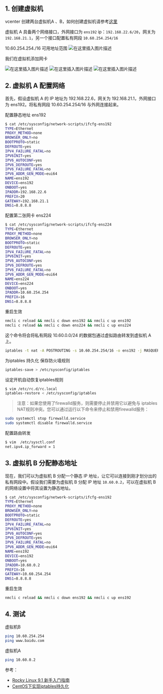 

## 1. 创建虚拟机

vcenter 创建两台虚拟机A 、B，如何创建虚拟机请参考[这里](https://ghostwritten.blog.csdn.net/article/details/129310311)

虚拟机 A 具备两个网络接口，外网接口为 `ens192` ip：`192.168.22.6/20`，网关为`192.168.21.1`，另一个接口配置私有网段 `10.60.254.254/16` 

10.60.254.254./16 可用地址范围
![在这里插入图片描述](https://img-blog.csdnimg.cn/424ccab5c4754f10bbcff515e7e7d597.png)


我们在虚拟机添加网卡

![在这里插入图片描述](https://img-blog.csdnimg.cn/fb36257f4286435dbfd890cbb72f010a.png)
![在这里插入图片描述](https://img-blog.csdnimg.cn/f419ba4693ea4194bbead79931f9154d.png)
![在这里插入图片描述](https://img-blog.csdnimg.cn/befa145a07914827b5861a8cf1fc997a.png)




## 2. 虚拟机 A 配置网络
首先，假设虚拟机 A 的 IP 地址为 192.168.22.6，网关为 192.168.21.1，外网接口为 ens192。将私有网段 10.60.254.254/16 与外网连接起来。

配置静态地址 ens192

```bash
$ cat /etc/sysconfig/network-scripts/ifcfg-ens192
TYPE=Ethernet
PROXY_METHOD=none
BROWSER_ONLY=no
BOOTPROTO=static
DEFROUTE=yes
IPV4_FAILURE_FATAL=no
IPV6INIT=yes
IPV6_AUTOCONF=yes
IPV6_DEFROUTE=yes
IPV6_FAILURE_FATAL=no
IPV6_ADDR_GEN_MODE=eui64
NAME=ens192
DEVICE=ens192
ONBOOT=yes
IPADDR=192.168.22.6
PREFIX=20
GATEWAY=192.168.21.1
DNS1=8.8.8.8
```
配置第二张网卡 ens224

```bash
$ cat /etc/sysconfig/network-scripts/ifcfg-ens224
TYPE=Ethernet
PROXY_METHOD=none
BROWSER_ONLY=no
BOOTPROTO=static
DEFROUTE=yes
IPV4_FAILURE_FATAL=no
IPV6INIT=yes
IPV6_AUTOCONF=yes
IPV6_DEFROUTE=yes
IPV6_FAILURE_FATAL=no
IPV6_ADDR_GEN_MODE=eui64
NAME=ens224
DEVICE=ens224
ONBOOT=yes
IPADDR=10.60.254.254
PREFIX=16
DNS1=8.8.8.8
```
重启生效

```bash
nmcli c reload && nmcli c down ens192 && nmcli c up ens192
nmcli c reload && nmcli c down ens224 && nmcli c up ens224
```


这个命令将会将私有网段 10.60.0.0/24 的数据包通过虚拟路由转发到虚拟机 A 上。

```bash
iptables -t nat -A POSTROUTING -s 10.60.254.254/16 -o ens192 -j MASQUERADE
```

为iptables 持久化
保存防火墙规则

```bash
iptables-save > /etc/sysconfig/iptables
```

设定开机自动恢复iptables规则

```bash
$ vim /etc/rc.d/rc.local
iptables-restore < /etc/sysconfig/iptables
```

> 注意：如果您使用了firewalld服务，则需要停止并禁用它以避免与 iptables NAT规则冲突。您可以通过运行以下命令来停止和禁用firewalld服务：

```bash
sudo systemctl stop firewalld.service
sudo systemctl disable firewalld.service
```


配置路由转发

```bash
$ vim  /etc/sysctl.conf
net.ipv4.ip_forward = 1
```

## 3. 虚拟机 B 分配静态地址
现在，我们可以为虚拟机 B 分配一个静态 IP 地址，让它可以连接到刚才划分出的私有网段中。假设我们需要为虚拟机 B 分配 IP 地址 `10.60.0.2`，可以在虚拟机 B 的网络设置中将其设置为静态地址。


```bash
$ cat /etc/sysconfig/network-scripts/ifcfg-ens192
TYPE=Ethernet
PROXY_METHOD=none
BROWSER_ONLY=no
BOOTPROTO=static
DEFROUTE=yes
IPV4_FAILURE_FATAL=no
IPV6INIT=yes
IPV6_AUTOCONF=yes
IPV6_DEFROUTE=yes
IPV6_FAILURE_FATAL=no
IPV6_ADDR_GEN_MODE=eui64
NAME=ens192
DEVICE=ens192
ONBOOT=yes
IPADDR=10.60.0.2
PREFIX=16
GATEWAY=10.60.254.254
DNS1=8.8.8.8
```

重启生效

```bash
nmcli c reload && nmcli c down ens192 && nmcli c up ens192
```


## 4. 测试 
虚拟机B

```bash
ping 10.60.254.254
ping www.baidu.com
```
虚拟机A

```bash
ping 10.60.0.2
```

参考：
- [Rocky Linux 9.1 新手入门指南](https://ghostwritten.blog.csdn.net/article/details/129644123)
- [CentOS下实现iptables持久化](https://www.linuxprobe.com/centos-iptables.html)




